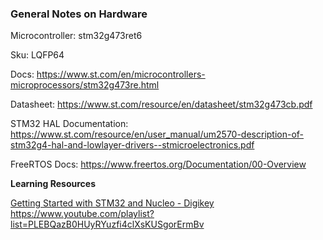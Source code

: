### General Notes on Hardware

Microcontroller: stm32g473ret6

Sku: LQFP64

Docs: https://www.st.com/en/microcontrollers-microprocessors/stm32g473re.html

Datasheet: https://www.st.com/resource/en/datasheet/stm32g473cb.pdf

STM32 HAL Documentation: https://www.st.com/resource/en/user_manual/um2570-description-of-stm32g4-hal-and-lowlayer-drivers--stmicroelectronics.pdf

FreeRTOS Docs: https://www.freertos.org/Documentation/00-Overview

**Learning Resources**

<u>Getting Started with STM32 and Nucleo - Digikey</u>
https://www.youtube.com/playlist?list=PLEBQazB0HUyRYuzfi4clXsKUSgorErmBv